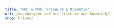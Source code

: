 ```yaml
---
title: "MR. & MRS. Friseure & Kosmetik"
url: /augsburg/mr-und-mrs-friseure-und-kosmetik/
shop: Friseur
---
```

